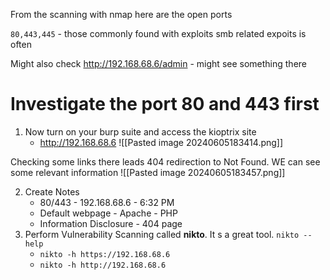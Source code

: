 
From the scanning with nmap here are the open ports

`80,443,445` - those commonly found with exploits
smb related expoits is often

Might also check http://192.168.68.6/admin - might see something there
# Investigate the port 80 and 443 first

1. Now turn on your burp suite and access the kioptrix site
	- http://192.168.68.6
	![[Pasted image 20240605183414.png]]

Checking some links there leads 404 redirection to Not Found. WE can see some relevant information
![[Pasted image 20240605183457.png]]

2. Create Notes
	- 80/443 - 192.168.68.6 - 6:32 PM
	- Default webpage - Apache - PHP
	- Information Disclosure - 404 page 
3. Perform Vulnerability Scanning called **nikto**. It s a great tool. `nikto --help`
	- `nikto -h https://192.168.68.6`
	- `nikto -h http://192.168.68.6`